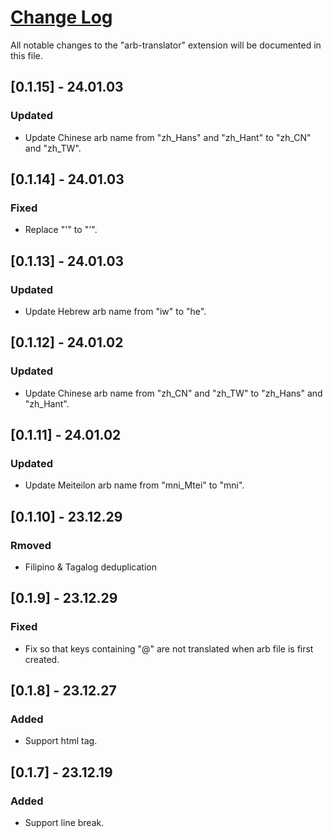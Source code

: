 # [Change Log](http://keepachangelog.com/)

All notable changes to the "arb-translator" extension will be documented in this file.

## [0.1.15] - 24.01.03

### Updated

- Update Chinese arb name from "zh_Hans" and "zh_Hant" to "zh_CN" and "zh_TW".

## [0.1.14] - 24.01.03

### Fixed

- Replace "&#39;" to "'".

## [0.1.13] - 24.01.03

### Updated

- Update Hebrew arb name from "iw" to "he".

## [0.1.12] - 24.01.02

### Updated

- Update Chinese arb name from "zh_CN" and "zh_TW" to "zh_Hans" and "zh_Hant".

## [0.1.11] - 24.01.02

### Updated

- Update Meiteilon arb name from "mni_Mtei" to "mni".

## [0.1.10] - 23.12.29

### Rmoved

- Filipino & Tagalog deduplication

## [0.1.9] - 23.12.29

### Fixed

- Fix so that keys containing "@" are not translated when arb file is first created.

## [0.1.8] - 23.12.27

### Added

- Support html tag.

## [0.1.7] - 23.12.19

### Added

- Support line break.
